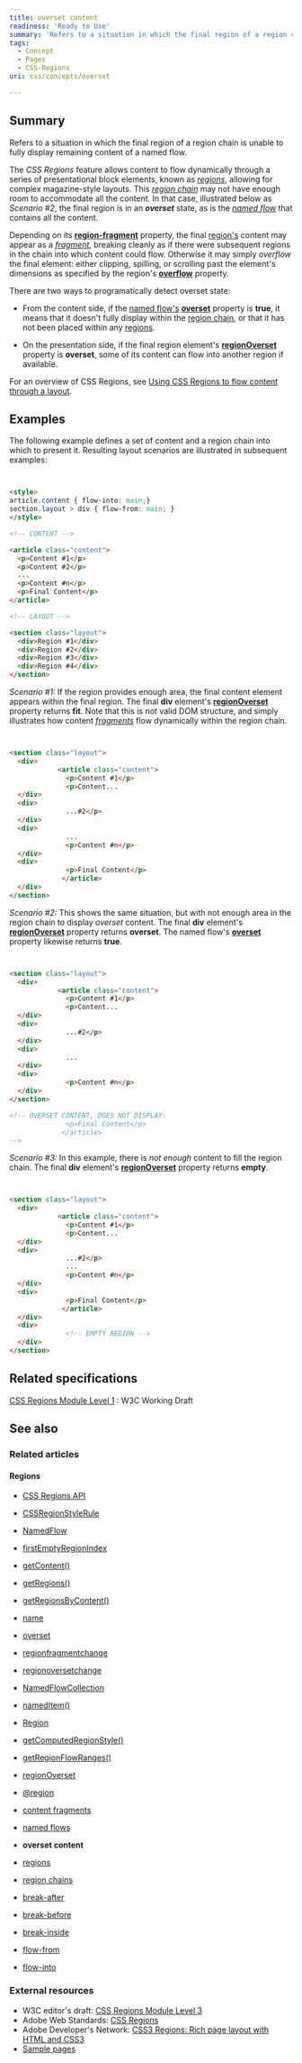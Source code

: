 ```yaml
---
title: overset content
readiness: 'Ready to Use'
summary: 'Refers to a situation in which the final region of a region chain is unable to fully display remaining content of a named flow.'
tags:
  - Concept
  - Pages
  - CSS-Regions
uri: css/concepts/overset

---
```

## Summary

Refers to a situation in which the final region of a region chain is unable to fully display remaining content of a named flow.

 The *CSS Regions* feature allows content to flow dynamically through a series of presentational block elements, known as [*regions*](/css/concepts/region), allowing for complex magazine-style layouts. This [*region chain*](/css/concepts/region_chain) may not have enough room to accommodate all the content. In that case, illustrated below as *Scenario \#2*, the final region is in an ***overset*** state, as is the [*named flow*](/css/concepts/named_flow) that contains all the content.

Depending on its [**region-fragment**](/css/properties/region-fragment) property, the final [region's](/css/concepts/region) content may appear as a [*fragment*](/css/concepts/fragment), breaking cleanly as if there were subsequent regions in the chain into which content could flow. Otherwise it may simply *overflow* the final element: either clipping, spilling, or scrolling past the element's dimensions as specified by the region's [**overflow**](/css/properties/overflow) property.

There are two ways to programatically detect overset state:

-   From the content side, if the [named flow's](/css/concepts/named_flow) [**overset**](/apis/css-regions/NamedFlow/overset) property is **true**, it means that it doesn't fully display within the [region chain](/css/concepts/region_chain), or that it has not been placed within any [regions](/css/concepts/region).

-   On the presentation side, if the final region element's [**regionOverset**](/apis/css-regions/Region/regionOverset) property is **overset**, some of its content can flow into another region if available.

For an overview of CSS Regions, see [Using CSS Regions to flow content through a layout](/tutorials/css-regions).

## Examples

The following example defines a set of content and a region chain into which to present it. Resulting layout scenarios are illustrated in subsequent examples:

``` html


<style>
article.content { flow-into: main;}
section.layout > div { flow-from: main; }
</style>

<!-- CONTENT -->

<article class="content">
  <p>Content #1</p>
  <p>Content #2</p>
  ...
  <p>Content #n</p>
  <p>Final Content</p>
</article>

<!-- LAYOUT -->

<section class="layout">
  <div>Region #1</div>
  <div>Region #2</div>
  <div>Region #3</div>
  <div>Region #4</div>
</section>
```

</pre>

*Scenario \#1:* If the region provides enough area, the final content element appears within the final region. The final **div** element's [**regionOverset**](/apis/css-regions/Region/regionOverset) property returns **fit**. Note that this is *not* valid DOM structure, and simply illustrates how content [*fragments*](/css/concepts/fragment) flow dynamically within the region chain.

``` html


<section class="layout">
  <div>
            <article class="content">
              <p>Content #1</p>
              <p>Content...
  </div>
  <div>
              ...#2</p>
  </div>
  <div>
              ...
              <p>Content #n</p>
  </div>
  <div>
              <p>Final Content</p>
             </article>
  </div>
</section>
```

</pre>

*Scenario \#2:* This shows the same situation, but with not enough area in the region chain to display *overset* content. The final **div** element's [**regionOverset**](/apis/css-regions/Region/regionOverset) property returns **overset**. The named flow's [**overset**](/apis/css-regions/NamedFlow/overset) property likewise returns **true**.

``` html


<section class="layout">
  <div>
            <article class="content">
              <p>Content #1</p>
              <p>Content...
  </div>
  <div>
              ...#2</p>
  </div>
  <div>
              ...
  </div>
  <div>
              <p>Content #n</p>
  </div>
</section>

<!-- OVERSET CONTENT, DOES NOT DISPLAY:
              <p>Final Content</p>
             </article>
-->
```

</pre>

*Scenario \#3:* In this example, there is *not enough* content to fill the region chain. The final **div** element's [**regionOverset**](/apis/css-regions/Region/regionOverset) property returns **empty**.

``` html


<section class="layout">
  <div>
            <article class="content">
              <p>Content #1</p>
              <p>Content...
  </div>
  <div>
              ...#2</p>
              ...
              <p>Content #n</p>
  </div>
  <div>
              <p>Final Content</p>
             </article>
  </div>
  <div>
              <!-- EMPTY REGION -->
  </div>
</section>
```

</pre>

## Related specifications

[CSS Regions Module Level 1](http://www.w3.org/TR/css3-regions/)
:   W3C Working Draft

## See also

### Related articles

#### Regions

-   [CSS Regions API](/apis/css-regions)

-   [CSSRegionStyleRule](/apis/css-regions/CSSRegionStyleRule)

-   [NamedFlow](/apis/css-regions/NamedFlow)

-   [firstEmptyRegionIndex](/apis/css-regions/NamedFlow/firstEmptyRegionIndex)

-   [getContent()](/apis/css-regions/NamedFlow/getContent)

-   [getRegions()](/apis/css-regions/NamedFlow/getRegions)

-   [getRegionsByContent()](/apis/css-regions/NamedFlow/getRegionsByContent)

-   [name](/apis/css-regions/NamedFlow/name)

-   [overset](/apis/css-regions/NamedFlow/overset)

-   [regionfragmentchange](/apis/css-regions/NamedFlow/regionfragmentchange)

-   [regionoversetchange](/apis/css-regions/NamedFlow/regionoversetchange)

-   [NamedFlowCollection](/apis/css-regions/NamedFlowCollection)

-   [namedItem()](/apis/css-regions/NamedFlowCollection/namedItem)

-   [Region](/apis/css-regions/Region)

-   [getComputedRegionStyle()](/apis/css-regions/Region/getComputedRegionStyle)

-   [getRegionFlowRanges()](/apis/css-regions/Region/getRegionFlowRanges)

-   [regionOverset](/apis/css-regions/Region/regionOverset)

-   [@region](/css/atrules/@region)

-   [content fragments](/css/concepts/fragment)

-   [named flows](/css/concepts/named_flow)

-   **overset content**

-   [regions](/css/concepts/region)

-   [region chains](/css/concepts/region_chain)

-   [break-after](/css/properties/break-after)

-   [break-before](/css/properties/break-before)

-   [break-inside](/css/properties/break-inside)

-   [flow-from](/css/properties/flow-from)

-   [flow-into](/css/properties/flow-into)

### External resources

-   W3C editor's draft: [CSS Regions Module Level 3](http://dev.w3.org/csswg/css3-regions/)
-   Adobe Web Standards: [CSS Regions](http://html.adobe.com/webstandards/cssregions)
-   Adobe Developer's Network: [CSS3 Regions: Rich page layout with HTML and CSS3](http://www.adobe.com/devnet/html5/articles/css3-regions.html)
-   [Sample pages](http://adobe.github.com/web-platform/samples/css-regions)
